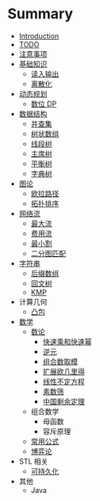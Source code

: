 # Summary

* [Introduction](README.md)
* [TODO](todo.md)
* [注意事项](zhu-yi-shi-xiang.md)
* [基础知识](ji-chu-zhi-shi.md)
  * [读入输出](du-ru-shu-chu.md)
  * [离散化](li-san-hua.md)
* [动态规划](dong-tai-gui-hua.md)
  * [数位 DP](dong-tai-gui-hua/shu-wei-dp.md)
* [数据结构](shu-ju-jie-gou.md)
  * [并查集](bing-cha-ji.md)
  * [树状数组](shu-zhuang-shu-zu.md)
  * [线段树](xian-duan-shu.md)
  * [主席树](zhu-xi-shu.md)
  * [平衡树](ping-heng-shu.md)
  * [字典树](zi-dian-shu.md)
* [图论](tu-lun.md)
  * [欧拉路径](tu-lun/ou-la-lu-jing.md)
  * [拓扑排序](tu-lun/tuo-pu-pai-xu.md)
* [网络流](wang-luo-liu.md)
  * [最大流](zui-da-liu.md)
  * [费用流](fei-yong-liu.md)
  * [最小割](zui-xiao-ge.md)
  * [二分图匹配](er-fen-tu-pi-pei.md)
* [字符串](zi-fu-chuan.md)
  * [后缀数组](hou-zhui-shu-zu.md)
  * [回文树](hui-wen-shu.md)
  * [KMP](kmp.md)
* 计算几何
  * [凸包](tu-bao.md)
* [数学](shu-xue.md)
  * [数论](shu-xue/shu-lun.md)
    * [快速乘和快速幂](kuai-su-cheng-he-kuai-su-mi.md)
    * [逆元](ni-yuan.md)
    * [组合数取模](zu-he-shu-qu-mo.md)
    * [扩展欧几里得](kuo-zhan-ou-ji-li-de.md)
    * [线性不定方程](xian-xing-bu-ding-fang-cheng.md)
    * [素数筛](su-shu-shai.md)
    * [中国剩余定理](zhong-guo-sheng-yu-ding-li.md)
  * 组合数学
    * 母函数
    * 容斥原理
  * [常用公式](shu-xue/chang-yong-gong-shi.md)
  * [博弈论](shu-xue/bo-yi-lun.md)
* STL 相关
  * [可持久化](ke-chi-jiu-hua.md)
* 其他
  * Java

